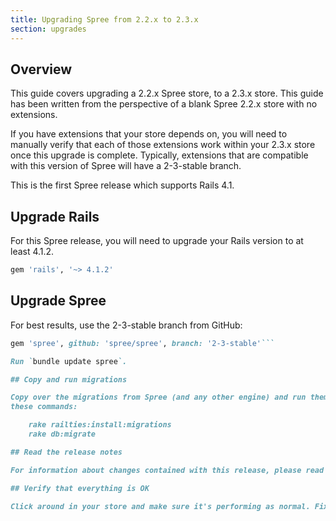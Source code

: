 ```yaml
---
title: Upgrading Spree from 2.2.x to 2.3.x
section: upgrades
---
```


## Overview

This guide covers upgrading a 2.2.x Spree store, to a 2.3.x store. This
guide has been written from the perspective of a blank Spree 2.2.x store with
no extensions.

If you have extensions that your store depends on, you will need to manually
verify that each of those extensions work within your 2.3.x store once this
upgrade is complete. Typically, extensions that are compatible with this
version of Spree will have a 2-3-stable branch.

This is the first Spree release which supports Rails 4.1.

## Upgrade Rails

For this Spree release, you will need to upgrade your Rails version to at least 4.1.2.

```ruby
gem 'rails', '~> 4.1.2'
```

## Upgrade Spree

For best results, use the 2-3-stable branch from GitHub:

```ruby
gem 'spree', github: 'spree/spree', branch: '2-3-stable'```

Run `bundle update spree`.

## Copy and run migrations

Copy over the migrations from Spree (and any other engine) and run them using
these commands:

    rake railties:install:migrations
    rake db:migrate

## Read the release notes

For information about changes contained with this release, please read the [2.3.0 Release Notes](http://guides.spreecommerce.com/release_notes/spree_2_3_0.html).

## Verify that everything is OK

Click around in your store and make sure it's performing as normal. Fix any deprecation warnings you see.
